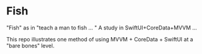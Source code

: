 # Fish
"Fish" as in "teach a man to fish ... " A study in SwiftUI+CoreData+MVVM ...

This repo illustrates one method of using MVVM + CoreData + SwiftUI at a "bare bones" level. 
